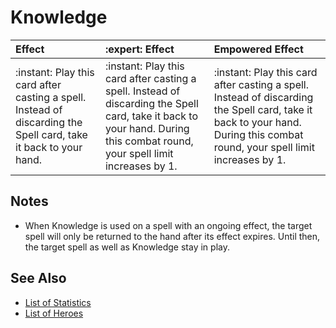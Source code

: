 # Knowledge

| Effect | :expert: Effect | Empowered Effect |
| :--- | :--- | :--- |
| :instant: Play this card after casting a spell. Instead of discarding the Spell card, take it back to your hand. | :instant: Play this card after casting a spell. Instead of discarding the Spell card, take it back to your hand. During this combat round, your spell limit increases by 1. | :instant: Play this card after casting a spell. Instead of discarding the Spell card, take it back to your hand. During this combat round, your spell limit increases by 1. |


## Notes

- When Knowledge is used on a spell with an ongoing effect, the target spell will only be returned to the hand after its effect expires. Until then, the target spell as well as Knowledge stay in play.


## See Also

- [List of Statistics](../statistics.md)
- [List of Heroes](../heroes.md)